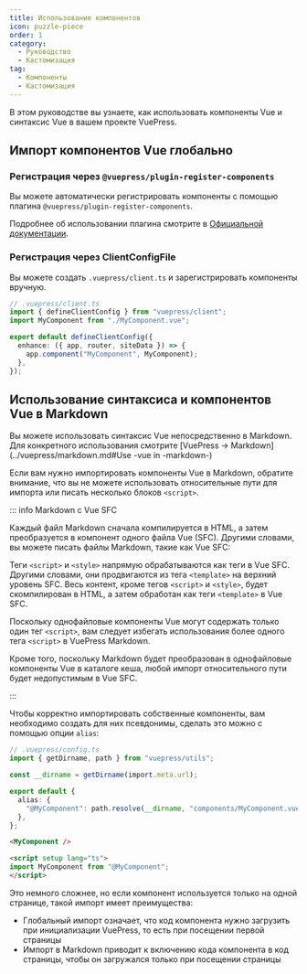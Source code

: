 ```yaml
---
title: Использование компонентов
icon: puzzle-piece
order: 1
category:
  - Руководство
  - Кастомизация
tag:
  - Компоненты
  - Кастомизация
---
```


В этом руководстве вы узнаете, как использовать компоненты Vue и синтаксис Vue в вашем проекте VuePress.

<!-- more -->

## Импорт компонентов Vue глобально

### Регистрация через `@vuepress/plugin-register-components`

Вы можете автоматически регистрировать компоненты с помощью плагина `@vuepress/plugin-register-components`.

Подробнее об использовании плагина смотрите в [Официальной документации](https://v2.vuepress.vuejs.org/reference/plugin/register-components.html).

### Регистрация через ClientConfigFile

Вы можете создать `.vuepress/client.ts` и зарегистрировать компоненты вручную.

```ts
// .vuepress/client.ts
import { defineClientConfig } from "vuepress/client";
import MyComponent from "./MyComponent.vue";

export default defineClientConfig({
  enhance: ({ app, router, siteData }) => {
    app.component("MyComponent", MyComponent);
  },
});
```

## Использование синтаксиса и компонентов Vue в Markdown

Вы можете использовать синтаксис Vue непосредственно в Markdown. Для конкретного использования смотрите [VuePress → Markdown](../vuepress/markdown.md#Use -vue in -markdown-)

Если вам нужно импортировать компоненты Vue в Markdown, обратите внимание, что вы не можете использовать относительные пути для импорта или писать несколько блоков `<script>`.

::: info Markdown с Vue SFC

Каждый файл Markdown сначала компилируется в HTML, а затем преобразуется в компонент одного файла Vue (SFC). Другими словами, вы можете писать файлы Markdown, такие как Vue SFC:

Теги `<script>` и `<style>` напрямую обрабатываются как теги в Vue SFC. Другими словами, они продвигаются из тега `<template>` на верхний уровень SFC.
Весь контент, кроме тегов `<script>` и `<style>`, будет скомпилирован в HTML, а затем обработан как теги `<template>` в Vue SFC.

Поскольку однофайловые компоненты Vue могут содержать только один тег `<script>`, вам следует избегать использования более одного тега `<script>` в VuePress Markdown.

Кроме того, поскольку Markdown будет преобразован в однофайловые компоненты Vue в каталоге кеша, любой импорт относительного пути будет недопустимым в Vue SFC.

:::

Чтобы корректно импортировать собственные компоненты, вам необходимо создать для них псевдонимы, сделать это можно с помощью опции `alias`:

```ts
// .vuepress/config.ts
import { getDirname, path } from "vuepress/utils";

const __dirname = getDirname(import.meta.url);

export default {
  alias: {
    "@MyComponent": path.resolve(__dirname, "components/MyComponent.vue"),
  },
};
```

```md
<MyComponent />

<script setup lang="ts">
import MyComponent from "@MyComponent";
</script>
```

Это немного сложнее, но если компонент используется только на одной странице, такой импорт имеет преимущества:

- Глобальный импорт означает, что код компонента нужно загрузить при инициализации VuePress, то есть при посещении первой страницы
- Импорт в Markdown приводит к включению кода компонента в код страницы, чтобы он загружался только при посещении страницы
